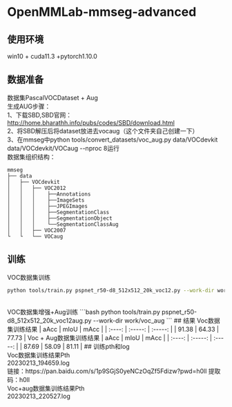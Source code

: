 # OpenMMLab-mmseg-advanced
## 使用环境
win10 + cuda11.3 +pytorch1.10.0
## 数据准备
数据集PascalVOCDataset + Aug
<br>
生成AUG步骤：
<br>1、下载SBD,SBD官网：http://home.bharathh.info/pubs/codes/SBD/download.html
<br>2、将SBD解压后将dataset放进去vocaug（这个文件夹自己创建一下）
<br>3、在mmseg中python tools/convert_datasets/voc_aug.py data/VOCdevkit data/VOCdevkit/VOCaug --nproc 8运行
<br>数据集组织结构：
```shell
mmseg
├── data
│   ├── VOCdevkit
│   │   ├── VOC2012
│   │   │    ├──Annotations
│   │   │    ├──ImageSets
│   │   │    ├──JPEGImages
│   │   │    ├──SegmentationClass
│   │   │    ├──SegmentationObject
│   │   │    └──SegmentationClassAug
│   │   ├── VOC2007
└   └   └── VOCaug
```
## 训练
VOC数据集训练
```bash
python tools/train.py pspnet_r50-d8_512x512_20k_voc12.py --work-dir work/voc
```
<br>
VOC数据集增强+Aug训练
```bash
python tools/train.py pspnet_r50-d8_512x512_20k_voc12aug.py --work-dir work/voc_aug
```
## 结果
Voc数据集训练结果
|  aAcc  |   mIoU  |   mAcc  |
| :----: | :-----: | :-----: |
|  91.38 |  64.33  |  77.73  |
Voc + Aug数据集训练结果
|  aAcc  |   mIoU  |   mAcc  |
| :----: | :-----: | :-----: |
|  87.69 |  58.09  |  81.11  |
## 训练pth和log
<br>Voc数据集训练结果Pth
<br>20230213_194659.log<br>
链接：https://pan.baidu.com/s/1p9SGjS0yeNCzOqZf5Fdizw?pwd=h0ll 
提取码：h0ll
<br>Voc+aug数据集训练结果Pth
<br>20230213_220527.log
<br>
